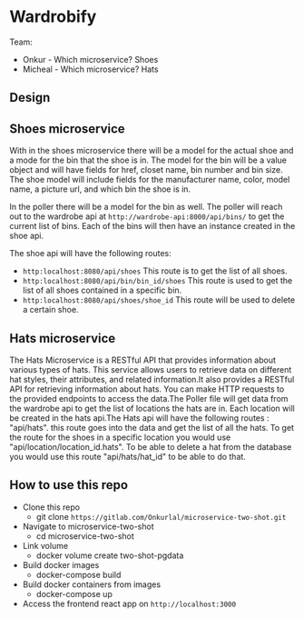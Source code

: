 # Wardrobify

Team:

- Onkur - Which microservice? Shoes
- Micheal - Which microservice? Hats

## Design

## Shoes microservice

With in the shoes microservice there will be a model for the actual shoe and a mode for the bin that the shoe is in. The model for the bin will be a value object and will have fields for href, closet name, bin number and bin size. The shoe model will include fields for the manufacturer name, color, model name, a picture url, and which bin the shoe is in.

In the poller there will be a model for the bin as well. The poller will reach out to the wardrobe api at `http://wardrobe-api:8000/api/bins/` to get the current list of bins. Each of the bins will then have an instance created in the shoe api.

The shoe api will have the following routes:

- `http:localhost:8080/api/shoes` This route is to get the list of all shoes.
- `http:localhost:8080/api/bin/bin_id/shoes` This route is used to get the list of all shoes contained in a specific bin.
- `http:localhost:8080/api/shoes/shoe_id` This route will be used to delete a certain shoe.

## Hats microservice


The Hats Microservice is a RESTful API that provides information about various types of hats. This service allows users to retrieve data on different hat styles, their attributes, and related information.It also provides a RESTful API for retrieving information about hats. You can make HTTP requests to the provided endpoints to access the data.The Poller file will get data from the wardrobe api to get the list of locations the hats are in. Each location will be created in the hats api.The Hats api will have the following routes : "api/hats". this route goes into the data and get the list of all the hats. To get the route for the shoes in a specific location you would use "api/location/location_id.hats". To be able to delete a hat from the database you would use this route "api/hats/hat_id" to be able to do that.

## How to use this repo

- Clone this repo
  - git clone `https://gitlab.com/Onkurlal/microservice-two-shot.git`
- Navigate to microservice-two-shot
  - cd microservice-two-shot
- Link volume
  - docker volume create two-shot-pgdata
- Build docker images
  - docker-compose build
- Build docker containers from images
  - docker-compose up
- Access the frontend react app on `http://localhost:3000`
